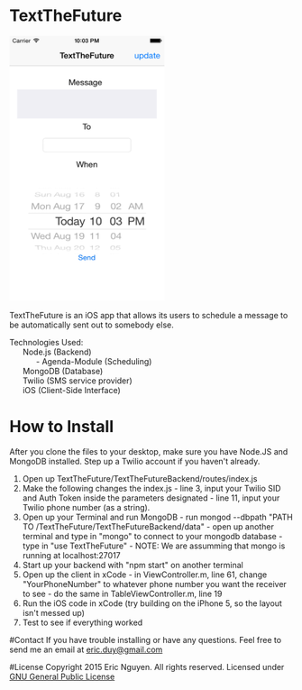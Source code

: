 # TextTheFuture
<img src="https://github.com/ericn602/TextTheFuture/blob/master/readmepic1.png" width="275" height="470">

TextTheFuture is an iOS app that allows its users to schedule a message to be automatically sent out to somebody else.

Technologies Used:<br>
  &nbsp;&nbsp;&nbsp;&nbsp;&nbsp;&nbsp;Node.js (Backend) <br>
    &nbsp;&nbsp;&nbsp;&nbsp;&nbsp;&nbsp;&nbsp;&nbsp;&nbsp;&nbsp;&nbsp;&nbsp;- Agenda-Module (Scheduling)<br>
  &nbsp;&nbsp;&nbsp;&nbsp;&nbsp;&nbsp;MongoDB (Database)<br>
  &nbsp;&nbsp;&nbsp;&nbsp;&nbsp;&nbsp;Twilio (SMS service provider)<br>
  &nbsp;&nbsp;&nbsp;&nbsp;&nbsp;&nbsp;iOS (Client-Side Interface)<br>
  
# How to Install
After you clone the files to your desktop, make sure you have Node.JS and MongoDB installed. Step up a Twilio account if you haven't already.

  1. Open up TextTheFuture/TextTheFutureBackend/routes/index.js
  2. Make the following changes the index.js
    - line 3, input your Twilio SID and Auth Token inside the parameters designated
    - line 11, input your Twilio phone number (as a string).
  3. Open up your Terminal and run MongoDB
    - run mongod --dbpath "PATH TO /TextTheFuture/TextTheFutureBackend/data"
    - open up another terminal and type in "mongo" to connect to your mongodb database
    - type in "use TextTheFuture"
    - NOTE: We are assumming that mongo is running at localhost:27017
  4. Start up your backend with "npm start" on another terminal
  5. Open up the client in xCode
    - in ViewController.m, line 61, change "YourPhoneNumber" to whatever phone number you want the receiver to see
    - do the same in TableViewController.m, line 19
  6. Run the iOS code in xCode (try building on the iPhone 5, so the layout isn't messed up)
  7. Test to see if everything worked

#Contact
If you have trouble installing or have any questions. Feel free to send me an email at eric.duy@gmail.com

#License
Copyright 2015 Eric Nguyen. All rights reserved. Licensed under [GNU General Public License](http://www.gnu.org/licenses/gpl-3.0.en.html)

